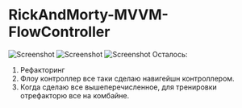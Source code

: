 # RickAndMorty-MVVM-FlowController
![Screenshot](https://user-images.githubusercontent.com/108129792/241874818-875f7ac6-ad6d-4aae-a8d8-e34c4d097217.png)
![Screenshot](https://user-images.githubusercontent.com/108129792/241874847-a6c94a83-2b68-423c-8a14-8b22d3b64dcc.png)
![Screenshot](https://user-images.githubusercontent.com/108129792/241874864-4e3c3546-e11e-48e8-af53-c9178476dd9b.png)
Осталось:

1. Рефакторинг
2. Флоу контроллер все таки сделаю навигейшн контроллером.
3. Когда сделаю все вышеперечисленное, для тренировки отрефакторю все на комбайне.
